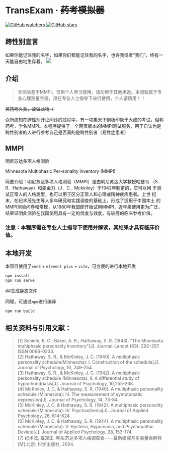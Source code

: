 # TransExam · ~~药考模拟器~~

[![GitHub watchers](https://img.shields.io/github/watchers/moozae/TransExam.svg?style=social&label=Watch)](https://github.com/moozae/TransExam)
[![GitHub stars](https://img.shields.io/github/stars/moozae/TransExam.svg?style=social&label=Stars)](https://github.com/moozae/TransExam)

## 跨性别宣言
 如果你能记住我的名字，如果你们都能记住我的名字，也许我或者“我们”，终有一天能自由地生存着。
 ![](https://flagemoji.com/wp-content/uploads/2020/12/Transgender_Pride_flag.svg)

## 介绍 

> 本测验基于MMPI，仅供个人学习使用，请勿用于其他用途。本测验属于专业心理测量手段，须在专业人士指导下进行使用，个人请慎用！！

  ~~苦药考久矣，故做此物（~~

  众所周知在跨性别开证问诊的过程中，有一项~~集天下刻板印象于大成的~~考试，俗称药考，学名MMPI。本程序提供了一个网页版本的MMPI测试服务，用于自认为是跨性别者的人进行参考自己是否真的是跨性别者（易性症患者）

## MMPI
 明尼苏达多项人格测验

 Minnesota Multiphasic Per-sonality Inventory (MMPI)

 简要介绍：明尼苏达多项人格测验（MMPI）是由明尼苏达大学教授哈瑟韦 （S．R．Hathaway）和麦金力（J．C．Mckinley）于1942年制定的，它可以用 于测试正常人的人格类型，也可以用于区分正常人和心理或精神疾病患者。上世 纪末，在纪术茂先生等人多年研究和实践调查的基础上，形成了适用于中国本土 的MMPI测验问卷和常模，从1980年我国即开始试用MMPI，近年来使用更为广泛， 结果证明此测验在我国使用具有一定的信度与效度，有较高的临床参考价值。

### 注意：本程序需在专业人士指导下使用并解读，其结果才具有临床价值。  

## 本地开发

本项目使用了`vue3` + `element plus` + `vite`，可方便的进行本地开发

 ```bash
 npm install
 npm run serve
 ```
##生成静态文件

同理，可通过`npm`进行编译

```bash
npm run build
```

## 相关资料与引用文献：

>[1] Schiele, B. C.; Baker, A. B.; Hathaway, S. R. (1943). "The Minnesota multiphasic personality inventory"[J]. Journal-Lancet (63): 292–297. ISSN 0096-0233.<br>
>[2] Hathaway, S. R., & McKinley, J. C. (1940). A multiphasic personality schedule(Minnesota): I. Construction of the schedule[J]. Journal of Psychology, 10, 249-254.<br>
>[3] Hathaway, S. R., & McKinley, J. C. (1942). A multiphasic personality schedule (Minnesota): II. A differential study of hypochondriasis[J]. Journal of Psychology, 10,255-268.<br>
>[4] McKinley, J. C, & Hathaway, S. R. (1940). A multiphasic personality schedule (Minnesota): III. The measurement of symptomatic depression[J]. Journal of Psychology, 14, 73-84.<br>
>[5] McKinley, J. C, & Hathaway, S. R. (1942). A multiphasic personality schedule (Minnesota): IV. Psychasthenia[J]. Journal of Applied Psychology, 26, 614-624.<br>
>[6] McKinley, J. C, & Hathaway, S. R. (1944). A multiphasic personality schedule (Minnesota): V. Hysteria, Hypomania, and Psychopathic Deviate[J]. Journal of Applied Psychology, 28, 153-174.<br>
>[7] 纪术茂, 戴郑生. 明尼苏达多项人格调查表——最新研究与多类量表解释[M].北京: 科学出版社, 2004.  
